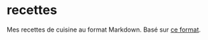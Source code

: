 # recettes
Mes recettes de cuisine au format Markdown. Basé sur [ce format](https://github.com/cnstoll/Grocery-Recipe-Format).
